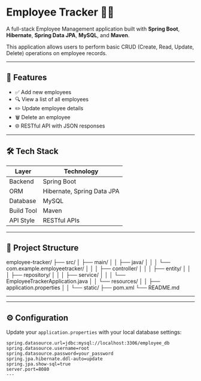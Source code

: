 # Employee Tracker 🧑‍💼

A full-stack Employee Management application built with **Spring Boot**, **Hibernate**, **Spring Data JPA**, **MySQL**, and **Maven**.

This application allows users to perform basic CRUD (Create, Read, Update, Delete) operations on employee records.

---

## 🚀 Features

- ✅ Add new employees
- 🔍 View a list of all employees
- ✏️ Update employee details
- 🗑️ Delete an employee
- 🌐 RESTful API with JSON responses

---

## 🛠 Tech Stack

| Layer             | Technology               |
|------------------|--------------------------|
| Backend          | Spring Boot              |
| ORM              | Hibernate, Spring Data JPA |
| Database         | MySQL                    |
| Build Tool       | Maven                    |
| API Style        | RESTful APIs             |

---

## 📁 Project Structure
employee-tracker/
├── src/
│ ├── main/
│ │ ├── java/
│ │ │ └── com.example.employeetracker/
│ │ │ ├── controller/
│ │ │ ├── entity/
│ │ │ ├── repository/
│ │ │ ├── service/
│ │ │ └── EmployeeTrackerApplication.java
│ │ └── resources/
│ │ ├── application.properties
│ │ └── static/
├── pom.xml
└── README.md

---


---

## ⚙️ Configuration

Update your `application.properties` with your local database settings:

```properties
spring.datasource.url=jdbc:mysql://localhost:3306/employee_db
spring.datasource.username=root
spring.datasource.password=your_password
spring.jpa.hibernate.ddl-auto=update
spring.jpa.show-sql=true
server.port=8080
---

